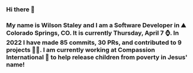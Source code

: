 ### Hi there 👋

### My name is Wilson Staley and I am a Software Developer in ⛰ Colorado Springs, CO.  It is currently Thursday, April 7 ⌚. In 2022 I have made 85 commits, 30 PRs, and contributed to 9 projects 👨‍💻. I am currently working at Compassion International 🏢 to help release children from poverty in Jesus' name!